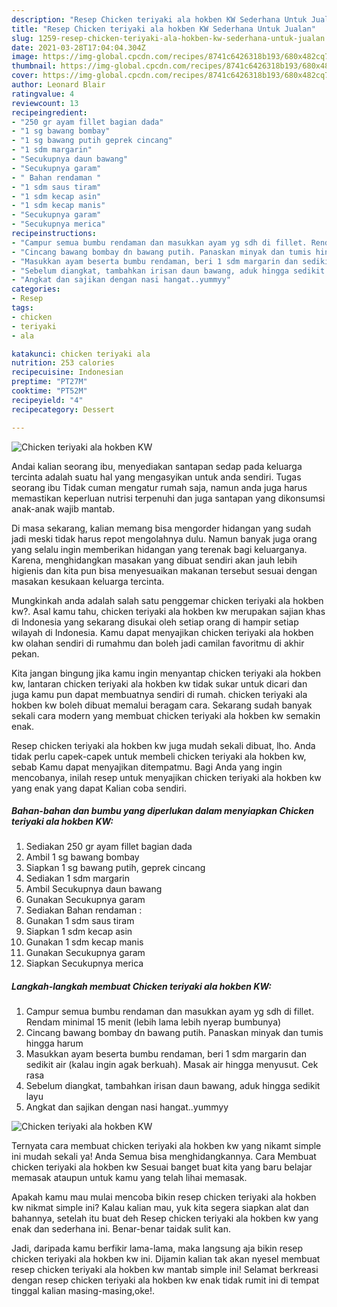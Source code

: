 ```yaml
---
description: "Resep Chicken teriyaki ala hokben KW Sederhana Untuk Jualan"
title: "Resep Chicken teriyaki ala hokben KW Sederhana Untuk Jualan"
slug: 1259-resep-chicken-teriyaki-ala-hokben-kw-sederhana-untuk-jualan
date: 2021-03-28T17:04:04.304Z
image: https://img-global.cpcdn.com/recipes/8741c6426318b193/680x482cq70/chicken-teriyaki-ala-hokben-kw-foto-resep-utama.jpg
thumbnail: https://img-global.cpcdn.com/recipes/8741c6426318b193/680x482cq70/chicken-teriyaki-ala-hokben-kw-foto-resep-utama.jpg
cover: https://img-global.cpcdn.com/recipes/8741c6426318b193/680x482cq70/chicken-teriyaki-ala-hokben-kw-foto-resep-utama.jpg
author: Leonard Blair
ratingvalue: 4
reviewcount: 13
recipeingredient:
- "250 gr ayam fillet bagian dada"
- "1 sg bawang bombay"
- "1 sg bawang putih geprek cincang"
- "1 sdm margarin"
- "Secukupnya daun bawang"
- "Secukupnya garam"
- " Bahan rendaman "
- "1 sdm saus tiram"
- "1 sdm kecap asin"
- "1 sdm kecap manis"
- "Secukupnya garam"
- "Secukupnya merica"
recipeinstructions:
- "Campur semua bumbu rendaman dan masukkan ayam yg sdh di fillet. Rendam minimal 15 menit (lebih lama lebih nyerap bumbunya)"
- "Cincang bawang bombay dn bawang putih. Panaskan minyak dan tumis hingga harum"
- "Masukkan ayam beserta bumbu rendaman, beri 1 sdm margarin dan sedikit air (kalau ingin agak berkuah). Masak air hingga menyusut. Cek rasa"
- "Sebelum diangkat, tambahkan irisan daun bawang, aduk hingga sedikit layu"
- "Angkat dan sajikan dengan nasi hangat..yummyy"
categories:
- Resep
tags:
- chicken
- teriyaki
- ala

katakunci: chicken teriyaki ala 
nutrition: 253 calories
recipecuisine: Indonesian
preptime: "PT27M"
cooktime: "PT52M"
recipeyield: "4"
recipecategory: Dessert

---
```



![Chicken teriyaki ala hokben KW](https://img-global.cpcdn.com/recipes/8741c6426318b193/680x482cq70/chicken-teriyaki-ala-hokben-kw-foto-resep-utama.jpg)

Andai kalian seorang ibu, menyediakan santapan sedap pada keluarga tercinta adalah suatu hal yang mengasyikan untuk anda sendiri. Tugas seorang ibu Tidak cuman mengatur rumah saja, namun anda juga harus memastikan keperluan nutrisi terpenuhi dan juga santapan yang dikonsumsi anak-anak wajib mantab.

Di masa  sekarang, kalian memang bisa mengorder hidangan yang sudah jadi meski tidak harus repot mengolahnya dulu. Namun banyak juga orang yang selalu ingin memberikan hidangan yang terenak bagi keluarganya. Karena, menghidangkan masakan yang dibuat sendiri akan jauh lebih higienis dan kita pun bisa menyesuaikan makanan tersebut sesuai dengan masakan kesukaan keluarga tercinta. 



Mungkinkah anda adalah salah satu penggemar chicken teriyaki ala hokben kw?. Asal kamu tahu, chicken teriyaki ala hokben kw merupakan sajian khas di Indonesia yang sekarang disukai oleh setiap orang di hampir setiap wilayah di Indonesia. Kamu dapat menyajikan chicken teriyaki ala hokben kw olahan sendiri di rumahmu dan boleh jadi camilan favoritmu di akhir pekan.

Kita jangan bingung jika kamu ingin menyantap chicken teriyaki ala hokben kw, lantaran chicken teriyaki ala hokben kw tidak sukar untuk dicari dan juga kamu pun dapat membuatnya sendiri di rumah. chicken teriyaki ala hokben kw boleh dibuat memalui beragam cara. Sekarang sudah banyak sekali cara modern yang membuat chicken teriyaki ala hokben kw semakin enak.

Resep chicken teriyaki ala hokben kw juga mudah sekali dibuat, lho. Anda tidak perlu capek-capek untuk membeli chicken teriyaki ala hokben kw, sebab Kamu dapat menyajikan ditempatmu. Bagi Anda yang ingin mencobanya, inilah resep untuk menyajikan chicken teriyaki ala hokben kw yang enak yang dapat Kalian coba sendiri.

<!--inarticleads1-->

##### Bahan-bahan dan bumbu yang diperlukan dalam menyiapkan Chicken teriyaki ala hokben KW:

1. Sediakan 250 gr ayam fillet bagian dada
1. Ambil 1 sg bawang bombay
1. Siapkan 1 sg bawang putih, geprek cincang
1. Sediakan 1 sdm margarin
1. Ambil Secukupnya daun bawang
1. Gunakan Secukupnya garam
1. Sediakan  Bahan rendaman :
1. Gunakan 1 sdm saus tiram
1. Siapkan 1 sdm kecap asin
1. Gunakan 1 sdm kecap manis
1. Gunakan Secukupnya garam
1. Siapkan Secukupnya merica




<!--inarticleads2-->

##### Langkah-langkah membuat Chicken teriyaki ala hokben KW:

1. Campur semua bumbu rendaman dan masukkan ayam yg sdh di fillet. Rendam minimal 15 menit (lebih lama lebih nyerap bumbunya)
1. Cincang bawang bombay dn bawang putih. Panaskan minyak dan tumis hingga harum
1. Masukkan ayam beserta bumbu rendaman, beri 1 sdm margarin dan sedikit air (kalau ingin agak berkuah). Masak air hingga menyusut. Cek rasa
1. Sebelum diangkat, tambahkan irisan daun bawang, aduk hingga sedikit layu
1. Angkat dan sajikan dengan nasi hangat..yummyy
<img src="https://img-global.cpcdn.com/steps/40b9f1220210925f/160x128cq70/chicken-teriyaki-ala-hokben-kw-langkah-memasak-5-foto.jpg" alt="Chicken teriyaki ala hokben KW">



Ternyata cara membuat chicken teriyaki ala hokben kw yang nikamt simple ini mudah sekali ya! Anda Semua bisa menghidangkannya. Cara Membuat chicken teriyaki ala hokben kw Sesuai banget buat kita yang baru belajar memasak ataupun untuk kamu yang telah lihai memasak.

Apakah kamu mau mulai mencoba bikin resep chicken teriyaki ala hokben kw nikmat simple ini? Kalau kalian mau, yuk kita segera siapkan alat dan bahannya, setelah itu buat deh Resep chicken teriyaki ala hokben kw yang enak dan sederhana ini. Benar-benar taidak sulit kan. 

Jadi, daripada kamu berfikir lama-lama, maka langsung aja bikin resep chicken teriyaki ala hokben kw ini. Dijamin kalian tak akan nyesel membuat resep chicken teriyaki ala hokben kw mantab simple ini! Selamat berkreasi dengan resep chicken teriyaki ala hokben kw enak tidak rumit ini di tempat tinggal kalian masing-masing,oke!.

